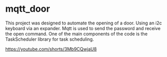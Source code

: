 # mqtt_door
This project was designed to automate the opening of a door. Using an i2c keyboard via an expander. Mqtt is used to send the password and receive the open command. One of the main components of the code is the TaskScheduler library for task scheduling.

https://youtube.com/shorts/3Mb9CQwjaU8

